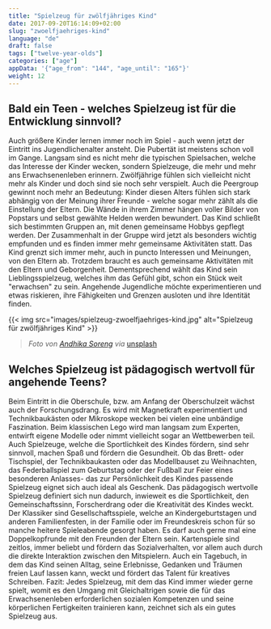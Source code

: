 ```yaml
---
title: "Spielzeug für zwölfjähriges Kind"
date: 2017-09-20T16:14:09+02:00
slug: "zwoelfjaehriges-kind"
language: "de"
draft: false
tags: ["twelve-year-olds"]
categories: ["age"]
appData: '{"age_from": "144", "age_until": "165"}'
weight: 12
---
```


<h2>Bald ein Teen - welches Spielzeug ist für die Entwicklung sinnvoll?</h2>

Auch größere Kinder lernen immer noch im Spiel - auch wenn jetzt der Eintritt ins Jugendlichenalter ansteht. Die Pubertät ist meistens schon voll im Gange. Langsam sind es nicht mehr die typischen Spielsachen, welche das Interesse der Kinder wecken, sondern Spielzeuge, die mehr und mehr ans Erwachsenenleben erinnern. Zwölfjährige fühlen sich vielleicht nicht mehr als Kinder und doch sind sie noch sehr verspielt. Auch die Peergroup gewinnt noch mehr an Bedeutung: Kinder diesen Alters fühlen sich stark abhängig von der Meinung ihrer Freunde - welche sogar mehr zählt als die Einstellung der Eltern. Die Wände in ihrem Zimmer hängen voller Bilder von Popstars und selbst gewählte Helden werden bewundert. Das Kind schließt sich bestimmten Gruppen an, mit denen gemeinsame Hobbys gepflegt werden. Der Zusammenhalt in der Gruppe wird jetzt als besonders wichtig empfunden und es finden immer mehr gemeinsame Aktivitäten statt. Das Kind grenzt sich immer mehr, auch in puncto Interessen und Meinungen, von den Eltern ab. Trotzdem braucht es auch gemeinsame Aktivitäten mit den Eltern und Geborgenheit. Dementsprechend wählt das Kind sein Lieblingsspielzeug, welches ihm das Gefühl gibt, schon ein Stück weit "erwachsen" zu sein. Angehende Jugendliche möchte experimentieren und etwas riskieren, ihre Fähigkeiten und Grenzen ausloten und ihre Identität finden.

{{< img src="images/spielzeug-zwoelfjaehriges-kind.jpg" alt="Spielzeug für zwölfjähriges Kind" >}}
 <blockquote>
  <p><em>Foto von <a href="https://www.instagram.com/andhikasorengphoto/">Andhika Soreng</a> via</em> <a href="https://unsplash.com/photos/XuJ9qu47S2">unsplash</a></p>
</blockquote>

<h2>Welches Spielzeug ist pädagogisch wertvoll für angehende Teens?</h2>

Beim Eintritt in die Oberschule, bzw. am Anfang der Oberschulzeit wächst auch der Forschungsdrang. Es wird mit Magnetkraft experimentiert und Technikbaukästen oder Mikroskope wecken bei vielen eine unbändige Faszination. Beim klassischen Lego wird man langsam zum Experten, entwirft eigene Modelle oder nimmt vielleicht sogar an Wettbewerben teil. Auch Spielzeuge, welche die Sportlichkeit des Kindes fördern, sind sehr sinnvoll, machen Spaß und fördern die Gesundheit. Ob das Brett- oder Tischspiel, der Technikbaukasten oder das Modellbauset zu Weihnachten, das Federballspiel zum Geburtstag oder der Fußball zur Feier eines besonderen Anlasses- das zur Persönlichkeit des Kindes passende Spielzeug eignet sich auch ideal als Geschenk. Das pädagogisch wertvolle Spielzeug definiert sich nun dadurch, inwieweit es die Sportlichkeit, den Gemeinschaftssinn, Forscherdrang oder die Kreativität des Kindes weckt. Der Klassiker sind Gesellschaftsspiele, welche an Kindergeburtstagen und anderen Familienfesten, in der Familie oder im Freundeskreis schon für so manche heitere Spieleabende gesorgt haben. Es darf auch gerne mal eine Doppelkopfrunde mit den Freunden der Eltern sein. Kartenspiele sind zeitlos, immer beliebt und fördern das Sozialverhalten, vor allem auch durch die direkte Interaktion zwischen den Mitspielern. Auch ein Tagebuch, in dem das Kind seinen Alltag, seine Erlebnisse, Gedanken und Träumen freien Lauf lassen kann, weckt und fördert das Talent für kreatives Schreiben. Fazit: Jedes Spielzeug, mit dem das Kind immer wieder gerne spielt, womit es den Umgang mit Gleichaltrigen sowie die für das Erwachsenenleben erforderlichen sozialen Kompetenzen und seine körperlichen Fertigkeiten trainieren kann, zeichnet sich als ein gutes Spielzeug aus.
